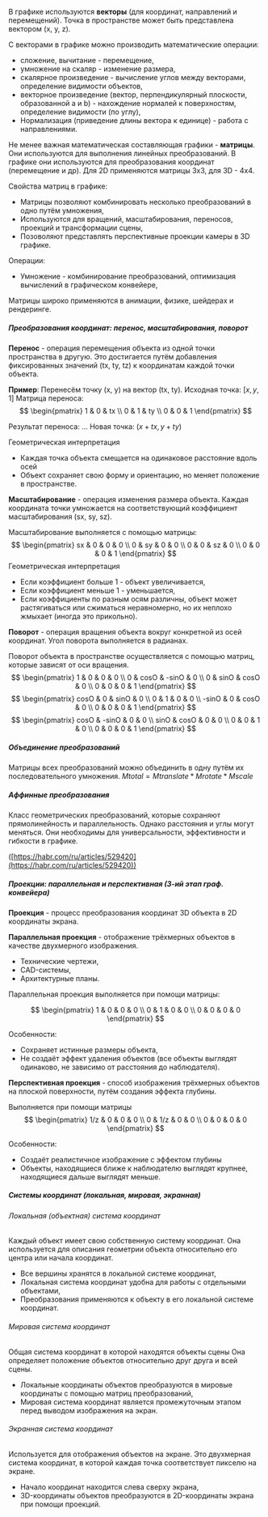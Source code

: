 В графике используются **векторы** (для координат, направлений и перемещений). Точка в пространстве может быть представлена вектором (x, y, z).

С векторами в графике можно производить математические операции:
- сложение, вычитание - перемещение,
- умножение на скаляр - изменение размера,
- скалярное произведение - вычисление углов между векторами, определение видимости объектов,
- векторное произведение (вектор, перпендикулярный плоскости, образованной a и b) - нахождение нормалей к поверхностям, определение видимости (по углу),
- Нормализация (приведение длины вектора к единице) - работа с направлениями.

Не менее важная математическая составляющая графики - **матрицы**. Они используются для выполнения линейных преобразований. В графике они используются для преобразования координат (перемещение и др). Для 2D применяются матрицы 3x3, для 3D - 4x4.

Свойства матриц в графике:
- Матрицы позволяют комбинировать несколько преобразований в одно путём умножения,
- Используются для вращений, масштабирования, переносов, проекций и трансформации сцены,
- Позоволяют представлять перспективные проекции камеры в 3D графике.

Операции:
- Умножение - комбинирование преобразований, оптимизация вычислений в графическом конвейере,

Матрицы широко применяются в анимации, физике, шейдерах и рендеринге.

##### Преобразования координат: перенос, масштабирования, поворот

**Перенос** - операция перемещения объекта из одной точки пространства в другую. Это достигается путём добавления фиксированных значений (tx, ty, tz) к координатам каждой точки объекта.

**Пример**: Перенесём точку (x, y) на вектор (tx, ty).
Исходная точка: $[x, y, 1]$
Матрица переноса:
$$
\begin{pmatrix}
1 & 0 & tx \\
0 & 1 & ty \\
0 & 0 & 1
\end{pmatrix}
$$

Результат переноса:
…
Новая точка: $(x + tx, y + ty)$

Геометрическая интерпретация
- Каждая точка объекта смещается на одинаковое расстояние вдоль осей
- Объект сохраняет свою форму и ориентацию, но меняет положение в пространстве.

**Масштабирование** - операция изменения размера объекта. Каждая координата точки умножается на соответствующий коэффициент масштабирования (sx, sy, sz).

Масштабирование выполняется с помощью матрицы:
$$
\begin{pmatrix}
sx & 0 & 0 & 0 \\
0 & sy & 0 & 0 \\
0 & 0 & sz & 0 \\
0 & 0 & 0 & 1
\end{pmatrix}
$$
Геометрическая интерпретация
- Если коэффициент больше 1 - объект увеличивается,
- Если коэффициент меньше 1 - уменьшается,
- Если коэффициенты по разным осям различны, объект может растягиваться или сжиматься неравномерно, но их неплохо жмыхает (иногда это прикольно).

**Поворот** - операция вращения объекта вокруг конкретной из осей координат. Угол поворота выполняется в радианах.

Поворот объекта в пространстве осуществляется с помощью матриц, которые зависят от оси вращения.
$$
\begin{pmatrix}
1 & 0 & 0 & 0 \\
0 & cosO & -sinO & 0 \\
0 & sinO & cosO & 0 \\
0 & 0 & 0 & 1
\end{pmatrix}
$$
$$
\begin{pmatrix}
cosO & 0 & sinO & 0 \\
0 & 1 & 0 & 0 \\
-sinO & 0 & cosO & 0 \\
0 & 0 & 0 & 1
\end{pmatrix}
$$
$$
\begin{pmatrix}
cosO & -sinO & 0 & 0 \\
sinO & cosO & 0 & 0 \\
0 & 0 & 1 & 0 \\
0 & 0 & 0 & 1
\end{pmatrix}
$$

##### Объединение преобразований

Матрицы всех преобразований можно объединить в одну путём их последовательного умножения.
$Mtotal = Mtranslate * Mrotate * Mscale$

##### Аффинные преобразования
Класс геометрических преобразований, которые сохраняют прямолинейность и параллельность. Однако расстояния и углы могут меняться. Они необходимы для универсальности, эффективности и гибкости в графике.

([https://habr.com/ru/articles/529420](https://habr.com/ru/articles/529420))

##### Проекции: параллельная и перспективная (3-ий этап граф. конвейера)

**Проекция** - процесс преобразования координат 3D объекта в 2D координаты экрана.

**Параллельная проекция** - отображение трёхмерных объектов в качестве двухмерного изображения.
- Технические чертежи,
- CAD-системы,
- Архитектурные планы.

Параллельная проекция выполняется при помощи матрицы:

$$
\begin{pmatrix}
1 & 0 & 0 & 0 \\
0 & 1 & 0 & 0 \\
0 & 0 & 0 & 0
\end{pmatrix}
$$

Особенности:
- Сохраняет истинные размеры объекта,
- Не создаёт эффект удаления объектов (все объекты выглядят одинаково, не зависимо от расстояния до наблюдателя).

**Перспективная проекция** - способ изображения трёхмерных объектов на плоской поверхности, путём создания эффекта глубины.

Выполняется при помощи матрицы
$$
\begin{pmatrix}
1/z & 0 & 0 & 0 \\
0 & 1/z & 0 & 0 \\
0 & 0 & 0 & 0
\end{pmatrix}
$$

Особенности:
- Создаёт реалистичное изображение с эффектом глубины
- Объекты, находящиеся ближе к наблюдателю выглядят крупнее, находящиеся дальше выглядят меньше.

##### Системы координат (локальная, мировая, экранная)

###### Локальная (объектная) система координат  

Каждый объект имеет свою собственную систему координат. Она используется для описания геометрии объекта относительно его центра или начала координат.
- Все вершины хранятся в локальной системе координат,
- Локальная система координат удобна для работы с отдельными объектами,
- Преобразования применяются к объекту в его локальной системе координат.

###### Мировая система координат

Общая система координат в которой находятся объекты сцены Она определяет положение объектов относительно друг друга и всей сцены.
- Локальные координаты объектов преобразуются в мировые координаты с помощью матриц преобразований,
- Мировая система координат является промежуточным этапом перед выводом изображения на экран.

###### Экранная система координат

Используется для отображения объектов на экране. Это двухмерная система координат, в которой каждая точка соответствует пикселю на экране.
- Начало координат находится слева сверху экрана,
- 3D-координаты объектов преобразуются в 2D-координаты экрана при помощи проекций.